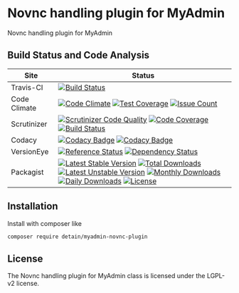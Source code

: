 # Novnc handling plugin for MyAdmin

Novnc handling plugin for MyAdmin

## Build Status and Code Analysis

Site          | Status
--------------|---------------------------
Travis-CI     | [![Build Status](https://travis-ci.org/detain/myadmin-novnc-plugin.svg?branch=master)](https://travis-ci.org/detain/myadmin-novnc-plugin)
Code Climate  | [![Code Climate](https://codeclimate.com/github/detain/myadmin-novnc-plugin/badges/gpa.svg)](https://codeclimate.com/github/detain/myadmin-novnc-plugin) [![Test Coverage](https://codeclimate.com/github/detain/myadmin-novnc-plugin/badges/coverage.svg)](https://codeclimate.com/github/detain/myadmin-novnc-plugin/coverage) [![Issue Count](https://codeclimate.com/github/detain/myadmin-novnc-plugin/badges/issue_count.svg)](https://codeclimate.com/github/detain/myadmin-novnc-plugin)
Scrutinizer   | [![Scrutinizer Code Quality](https://scrutinizer-ci.com/g/detain/myadmin-novnc-plugin/badges/quality-score.png?b=master)](https://scrutinizer-ci.com/g/detain/myadmin-novnc-plugin/?branch=master) [![Code Coverage](https://scrutinizer-ci.com/g/detain/myadmin-novnc-plugin/badges/coverage.png?b=master)](https://scrutinizer-ci.com/g/detain/myadmin-novnc-plugin/?branch=master) [![Build Status](https://scrutinizer-ci.com/g/detain/myadmin-novnc-plugin/badges/build.png?b=master)](https://scrutinizer-ci.com/g/detain/myadmin-novnc-plugin/build-status/master)
Codacy        | [![Codacy Badge](https://api.codacy.com/project/badge/Grade/226251fc068f4fd5b4b4ef9a40011d06)](https://www.codacy.com/app/detain/myadmin-novnc-plugin) [![Codacy Badge](https://api.codacy.com/project/badge/Coverage/25fa74eb74c947bf969602fcfe87e349)](https://www.codacy.com/app/detain/myadmin-novnc-plugin?utm_source=github.com&utm_medium=referral&utm_content=detain/myadmin-novnc-plugin&utm_campaign=Badge_Coverage)
VersionEye    | [![Reference Status](https://www.versioneye.com/php/detain:myadmin-novnc-plugin/reference_badge.svg?style=flat)](https://www.versioneye.com/php/detain:myadmin-novnc-plugin/references) [![Dependency Status](https://www.versioneye.com/user/projects/592f7318bafc5500414dfd2a/badge.svg?style=flat-square)](https://www.versioneye.com/user/projects/592f7318bafc5500414dfd2a)
Packagist     | [![Latest Stable Version](https://poser.pugx.org/detain/myadmin-novnc-plugin/version)](https://packagist.org/packages/detain/myadmin-novnc-plugin) [![Total Downloads](https://poser.pugx.org/detain/myadmin-novnc-plugin/downloads)](https://packagist.org/packages/detain/myadmin-novnc-plugin) [![Latest Unstable Version](https://poser.pugx.org/detain/myadmin-novnc-plugin/v/unstable)](//packagist.org/packages/detain/myadmin-novnc-plugin) [![Monthly Downloads](https://poser.pugx.org/detain/myadmin-novnc-plugin/d/monthly)](https://packagist.org/packages/detain/myadmin-novnc-plugin) [![Daily Downloads](https://poser.pugx.org/detain/myadmin-novnc-plugin/d/daily)](https://packagist.org/packages/detain/myadmin-novnc-plugin) [![License](https://poser.pugx.org/detain/myadmin-novnc-plugin/license)](https://packagist.org/packages/detain/myadmin-novnc-plugin)


## Installation

Install with composer like

```sh
composer require detain/myadmin-novnc-plugin
```

## License

The Novnc handling plugin for MyAdmin class is licensed under the LGPL-v2 license.

